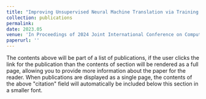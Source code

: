 ```yaml
---
title: "Improving Unsupervised Neural Machine Translation via Training Data Self-Correction"
collection: publications
permalink: 
date: 2023.05
venue: 'In Proceedings of 2024 Joint International Conference on Computational Linguistics, Language Resources and Evaluation (LREC-COLING 2024), Accepted.'
paperurl: ''
---
```


The contents above will be part of a list of publications, if the user clicks the link for the publication than the contents of section will be rendered as a full page, allowing you to provide more information about the paper for the reader. When publications are displayed as a single page, the contents of the above "citation" field will automatically be included below this section in a smaller font.
